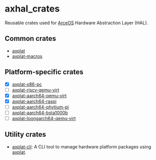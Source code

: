 # axhal_crates

Reusable crates used for [ArceOS](https://github.com/arceos-org/arceos) Hardware Abstraction Layer (HAL).

## Common crates

* [axplat](./axplat)
* [axplat-macros](./axplat-macros)

## Platform-specific crates

* [x] [axplat-x86-pc](./platforms/axplat-x86-pc)
* [ ] [axplat-riscv-qemu-virt](./platforms/axplat-riscv-qemu-virt)
* [x] [axplat-aarch64-qemu-virt](./platforms/axplat-aarch64-qemu-virt)
* [x] [axplat-aarch64-raspi](./platforms/axplat-aarch64-raspi)
* [ ] [axplat-aarch64-phytium-pi](./platforms/axplat-aarch64-phytium-pi)
* [ ] [axplat-aarch64-bsta1000b](./platforms/axplat-aarch64-bsta1000b)
* [ ] [axplat-loongarch64-qemu-virt](./platforms/axplat-loongarch64-qemu-virt)

## Utility crates

* [axplat-cli](./axplat-cli): A CLI tool to manage hardware platform packages using [axplat](./axplat).

